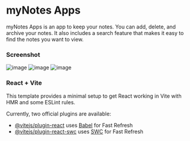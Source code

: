 # myNotes Apps
myNotes Apps is an app to keep your notes. You can add, delete, and archive your notes. It also includes a search feature that makes it easy to find the notes you want to view.

### Screenshot
![image](https://github.com/ridwanrahmn/mynotes-apps/assets/114630647/37e35db4-7f4e-40b0-b172-d658d21c4105)
![image](https://github.com/ridwanrahmn/mynotes-apps/assets/114630647/ee29fb1f-1385-4063-814d-8703a154c301)
![image](https://github.com/ridwanrahmn/mynotes-apps/assets/114630647/e4dfb39f-d968-467c-8ef7-3b3e4eedaa49)

### React + Vite

This template provides a minimal setup to get React working in Vite with HMR and some ESLint rules.

Currently, two official plugins are available:

- [@vitejs/plugin-react](https://github.com/vitejs/vite-plugin-react/blob/main/packages/plugin-react/README.md) uses [Babel](https://babeljs.io/) for Fast Refresh
- [@vitejs/plugin-react-swc](https://github.com/vitejs/vite-plugin-react-swc) uses [SWC](https://swc.rs/) for Fast Refresh
